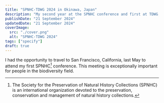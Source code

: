 ```yaml
---
title: "SPNHC-TDWG 2024 in Okinawa, Japan"
description: "My second year at the SPNHC conference and first at TDWG, this time in Japan!"
publishDate: "21 September 2024"
updatedDate: "21 September 2024"
coverImage:
  src: "./cover.png"
  alt: "SPNHC-TDWG 2024"
tags: ["specify"]
draft: true
---
```


I had the opportunity to travel to San Francisco, California, last May to attend my first SPNHC[^1] conference. This meeting is exceptionally important for people in the biodiversity field.

[^1]: The Society for the Preservation of Natural History Collections (SPNHC) is an international organization devoted to the preservation, conservation and management of natural history collections.

[^2]: A central outdoor gathering place or town square, often featuring a [campanile](https://en.wikipedia.org/wiki/Bell_tower)
